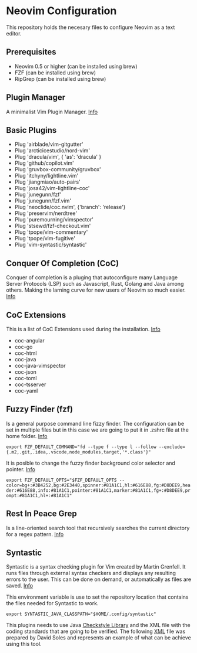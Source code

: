 # Neovim Configuration
This repository holds the necesary files to configure Neovim as a text editor.

## Prerequisites
- Neovim 0.5 or higher (can be installed using brew)
- FZF (can be installed using brew)
- RipGrep (can be installed using brew)

## Plugin Manager
A minimalist Vim Plugin Manager. [Info](https://github.com/junegunn/vim-plug)

## Basic Plugins
- Plug 'airblade/vim-gitgutter'
- Plug 'arcticicestudio/nord-vim'
- Plug 'dracula/vim', { 'as': 'dracula' }
- Plug 'github/copilot.vim'
- Plug 'gruvbox-community/gruvbox'
- Plug 'itchyny/lightline.vim'
- Plug 'jiangmiao/auto-pairs'
- Plug 'josa42/vim-lightline-coc'
- Plug 'junegunn/fzf'
- Plug 'junegunn/fzf.vim'
- Plug 'neoclide/coc.nvim', {'branch': 'release'}
- Plug 'preservim/nerdtree'
- Plug 'puremourning/vimspector'
- Plug 'stsewd/fzf-checkout.vim'
- Plug 'tpope/vim-commentary'
- Plug 'tpope/vim-fugitive'
- Plug 'vim-syntastic/syntastic'

## Conquer Of Completion (CoC)
Conquer of completion is a pluging that autoconfigure many Language Server Protocols (LSP) such as Javascript, Rust, Golang and Java among others. Making the larning curve for new users of Neovim so much easier. [Info](https://github.com/neoclide/coc.nvim)

## CoC Extensions
This is a list of CoC Extensions used during the installation. [Info](https://github.com/neoclide/coc.nvim/wiki/Using-coc-extensions)
- coc-angular
- coc-go
- coc-html
- coc-java
- coc-java-vimspector
- coc-json
- coc-toml
- coc-tsserver
- coc-yaml

## Fuzzy Finder (fzf)
Is a general purpose command line fizzy finder. The configuration can be set in multiple files but in this case we are going to put it in .zshrc file at the home folder. [Info](https://github.com/junegunn/fzf)

`export FZF_DEFAULT_COMMAND="fd --type f --type l --follow --exclude={.m2,.git,.idea,.vscode,node_modules,target,'*.class'}"`

It is posible to change the fuzzy finder background color selector and pointer. [Info](https://github.com/junegunn/fzf/issues/1602#issuecomment-511663634)

`export FZF_DEFAULT_OPTS="$FZF_DEFAULT_OPTS --color=bg+:#3B4252,bg:#2E3440,spinner:#81A1C1,hl:#616E88,fg:#D8DEE9,header:#616E88,info:#81A1C1,pointer:#81A1C1,marker:#81A1C1,fg+:#D8DEE9,prompt:#81A1C1,hl+:#81A1C1"`

## Rest In Peace Grep
Is a line-oriented search tool that recursively searches the current directory for a regex pattern. [Info](https://github.com/BurntSushi/ripgrep)

## Syntastic
Syntastic is a syntax checking plugin for Vim created by Martin Grenfell. It runs files through external syntax checkers and displays any resulting errors to the user. This can be done on demand, or automatically as files are saved. [Info](https://github.com/vim-syntastic/syntastic)

This environment variable is use to set the repository location that contains the files needed for Syntastic to work.

`export SYNTASTIC_JAVA_CLASSPATH="$HOME/.config/syntastic"`

This plugins needs to use Java [Checkstyle Library](https://github.com/checkstyle/checkstyle/releases/) and the XML file with the coding standards that are going to be verified. The following [XML](https://gist.githubusercontent.com/davidsoles/86f9a454cdde53f0450b80cba856efe4/raw/12782c4995de44046aee4659b8fdaeb7d676cf5c/CheckstyleConfigurationUrbe.xml) file was prepared by David Soles and represents an example of what can be achieve using this tool.
